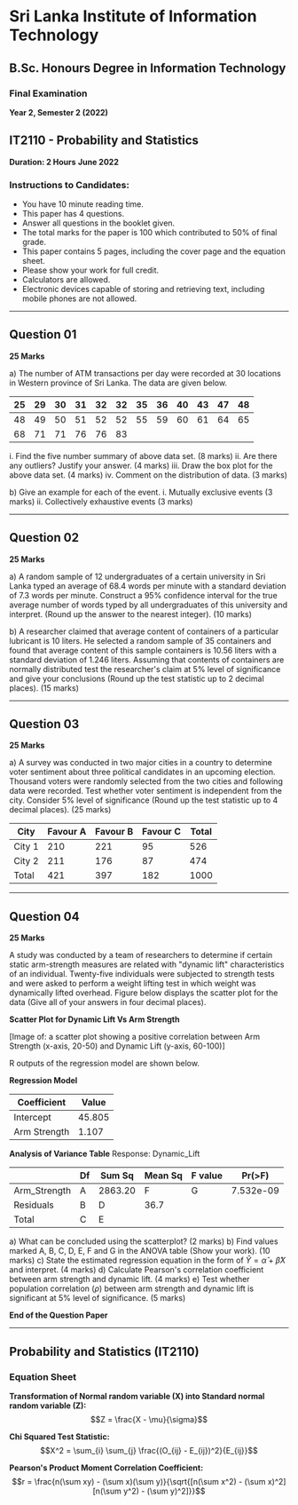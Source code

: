 # Sri Lanka Institute of Information Technology
## B.Sc. Honours Degree in Information Technology
### Final Examination
**Year 2, Semester 2 (2022)**

## IT2110 - Probability and Statistics

**Duration: 2 Hours**
**June 2022**

### Instructions to Candidates:
* You have 10 minute reading time.
* This paper has 4 questions.
* Answer all questions in the booklet given.
* The total marks for the paper is 100 which contributed to 50% of final grade.
* This paper contains 5 pages, including the cover page and the equation sheet.
* Please show your work for full credit.
* Calculators are allowed.
* Electronic devices capable of storing and retrieving text, including mobile phones are not allowed.

---

## Question 01
**25 Marks**

a) The number of ATM transactions per day were recorded at 30 locations in Western province of Sri Lanka.
The data are given below.

| 25 | 29 | 30 | 31 | 32 | 32 | 35 | 36 | 40 | 43 | 47 | 48 |
|---|---|---|---|---|---|---|---|---|---|---|---|
| 48 | 49 | 50 | 51 | 52 | 52 | 55 | 59 | 60 | 61 | 64 | 65 |
| 68 | 71 | 71 | 76 | 76 | 83 | | | | | | |

i. Find the five number summary of above data set. (8 marks)
ii. Are there any outliers? Justify your answer. (4 marks)
iii. Draw the box plot for the above data set. (4 marks)
iv. Comment on the distribution of data. (3 marks)

b) Give an example for each of the event.
i. Mutually exclusive events (3 marks)
ii. Collectively exhaustive events (3 marks)

---

## Question 02
**25 Marks**

a) A random sample of 12 undergraduates of a certain university in Sri Lanka typed an average of 68.4 words per minute with a standard deviation of 7.3 words per minute. Construct a 95% confidence interval for the true average number of words typed by all undergraduates of this university and interpret.
(Round up the answer to the nearest integer).
(10 marks)

b) A researcher claimed that average content of containers of a particular lubricant is 10 liters. He selected a random sample of 35 containers and found that average content of this sample containers is 10.56 liters with a standard deviation of 1.246 liters. Assuming that contents of containers are normally distributed test the researcher's claim at 5% level of significance and give your conclusions (Round up the test statistic up to 2 decimal places).
(15 marks)

---

## Question 03
**25 Marks**

a) A survey was conducted in two major cities in a country to determine voter sentiment about three political candidates in an upcoming election. Thousand voters were randomly selected from the two cities and following data were recorded. Test whether voter sentiment is independent from the city. Consider 5% level of significance (Round up the test statistic up to 4 decimal places).
(25 marks)

| City | Favour A | Favour B | Favour C | Total |
|---|---|---|---|---|
| City 1 | 210 | 221 | 95 | 526 |
| City 2 | 211 | 176 | 87 | 474 |
| Total | 421 | 397 | 182 | 1000 |

---

## Question 04
**25 Marks**

A study was conducted by a team of researchers to determine if certain static arm-strength measures are related with "dynamic lift" characteristics of an individual. Twenty-five individuals were subjected to strength tests and were asked to perform a weight lifting test in which weight was dynamically lifted overhead. Figure below displays the scatter plot for the data (Give all of your answers in four decimal places).

**Scatter Plot for Dynamic Lift Vs Arm Strength**

[Image of: a scatter plot showing a positive correlation between Arm Strength (x-axis, 20-50) and Dynamic Lift (y-axis, 60-100)]

R outputs of the regression model are shown below.

**Regression Model**

| Coefficient | Value |
|---|---|
| Intercept | 45.805 |
| Arm Strength | 1.107 |

**Analysis of Variance Table**
Response: Dynamic\_Lift

| | Df | Sum Sq | Mean Sq | F value | Pr(>F) |
|---|---|---|---|---|---|
| Arm\_Strength | A | 2863.20 | F | G | 7.532e-09 |
| Residuals | B | D | 36.7 | | |
| Total | C | E | | | |

a) What can be concluded using the scatterplot? (2 marks)
b) Find values marked A, B, C, D, E, F and G in the ANOVA table (Show your work). (10 marks)
c) State the estimated regression equation in the form of $\hat{Y} = \hat{\alpha} + \hat{\beta}X$ and interpret. (4 marks)
d) Calculate Pearson's correlation coefficient between arm strength and dynamic lift. (4 marks)
e) Test whether population correlation ($\rho$) between arm strength and dynamic lift is significant at 5% level of significance. (5 marks)

**End of the Question Paper**

---

## Probability and Statistics (IT2110)
### Equation Sheet

**Transformation of Normal random variable (X) into Standard normal random variable (Z):**
$$Z = \frac{X - \mu}{\sigma}$$

**Chi Squared Test Statistic:**
$$X^2 = \sum_{i} \sum_{j} \frac{(O_{ij} - E_{ij})^2}{E_{ij}}$$

**Pearson's Product Moment Correlation Coefficient:**
$$r = \frac{n(\sum xy) - (\sum x)(\sum y)}{\sqrt{[n(\sum x^2) - (\sum x)^2][n(\sum y^2) - (\sum y)^2]}}$$
